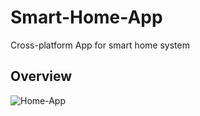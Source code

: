 # Smart-Home-App
Cross-platform App for smart home system

## Overview
![Home-App](https://github.com/user-attachments/assets/15f01c86-472d-4097-807d-c6f387c55516)
